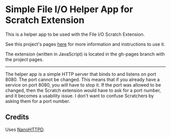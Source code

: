 # Simple File I/O Helper App for Scratch Extension
This is a helper app to be used with the File I/O Scratch Extension.

See this project's pages [here](http://znapi.github.io/scratchx-file-io/) for more information and instructions to use it.

The extension (written in JavaScript) is located in the gh-pages branch with the project pages.

---

The helper app is a simple HTTP server that binds to and listens on port 8080. The port cannot be changed. This means that if you already have a service on port 8080, you will have to stop it. If the port was allowed to be changed, then the Scratch extension would have to ask for a port number, and it becomes a usability issue. I don't want to confuse Scratchers by asking them for a port number.

Credits
---
Uses [NanoHTTPD](http://nanohttpd.com).
